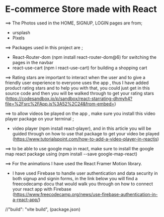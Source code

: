 # E-commerce Store made with React

==> The Photos used in the HOME, SIGNUP, LOGIN pages are from;

- ursplash 
- Pixels

==> Packages used in this project are ;

- React-Router-dom (npm install react-router-dom@6) for switching the pages in the navbar
- react-use-cart (npm i react-use-cart) for building a shopping cart


==> Rating stars are important to interact when the user and to give a friendly user experience to everyone uses the app , thus I have added product rating stars and to help you with that, you could just get in this source code and then you will be walked through to get your rating stars (https://codesandbox.io/p/sandbox/react-starrating-dhmyh4?file=%2Fsrc%2FApp.js%3A52%2C24&from-embed=)

==> to allow videos be played on the app , make sure you install this video player package on your terminal ; 
- video player (npm install react-player), and in this article you will be guided through on how to use that package to get your video be played (https://www.tutorialspoint.com/how-to-add-a-video-player-in-reactjs)

==> to be able to use google map in react, make sure to install the google map react package using (npm install --save google-map-react)

==> For the animations I have used the React Framer Motion library.

 - I have used Firebase to handle user authentication and data security in both signup and signin forms, in the link below you will find a freecodecamp docu that would walk you through on how to connect your react app with Firebase (https://www.freecodecamp.org/news/use-firebase-authentication-in-a-react-app/)

 //"build": "vite build", (package.json)